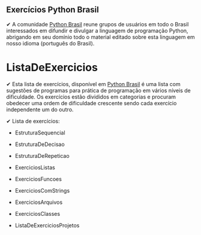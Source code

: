 ## Exercícios Python Brasil

✔ A comunidade [Python Brasil](https://wiki.python.org.br/PythonBrasil) reune grupos de usuários em todo o Brasil 
interessados em difundir e divulgar a linguagem de programação Python, abrigando em seu domínio todo o material editado
sobre esta linguagem em nosso idioma (português do Brasil).

# ListaDeExercicios

✔ Esta lista de exercícios, disponível em [Python Brasil](https://wiki.python.org.br/ListaDeExercicios)  é uma lista 
com sugestões de programas para prática de programação em vários níveis de dificuldade. Os exercícios estão divididos
em categorias e procuram obedecer uma ordem de dificuldade crescente sendo cada exercício independente um do outro.

✔ Lista de exercícios:

- EstruturaSequencial

- EstruturaDeDecisao

- EstruturaDeRepeticao

- ExerciciosListas

- ExerciciosFuncoes

- ExerciciosComStrings

- ExerciciosArquivos

- ExerciciosClasses

- ListaDeExerciciosProjetos
